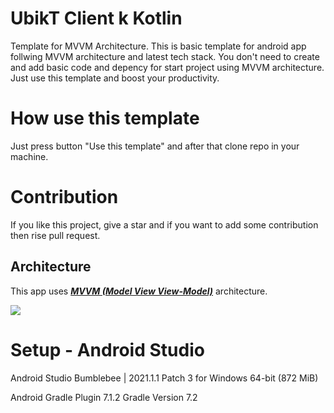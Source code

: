 # UbikT Client k Kotlin
Template for MVVM Architecture.
This is basic template for android app follwing MVVM architecture and latest tech stack.
You don't need to create and add basic code and depency for start project using MVVM architecture. Just use this template and boost your productivity.

# How use this template
Just press button "Use this template" and after that clone repo in your machine.

# Contribution
If you like this project, give a star and if you want to add some contribution then rise pull request.

## Architecture
This app uses [***MVVM (Model View View-Model)***](https://developer.android.com/jetpack/docs/guide#recommended-app-arch) architecture.

![](https://developer.android.com/topic/libraries/architecture/images/final-architecture.png)


# Setup - Android Studio
Android Studio Bumblebee | 2021.1.1 Patch 3 for Windows 64-bit (872 MiB)

Android Gradle Plugin 7.1.2
Gradle Version 7.2